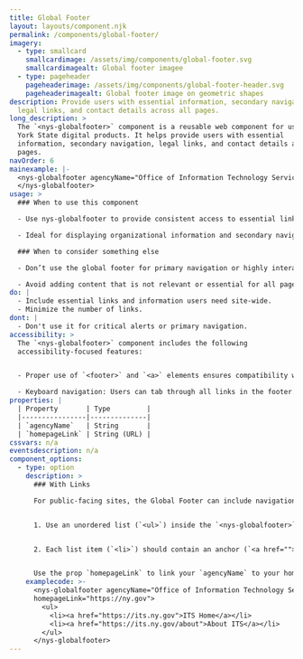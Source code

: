 ```yaml
---
title: Global Footer
layout: layouts/component.njk
permalink: /components/global-footer/
imagery:
  - type: smallcard
    smallcardimage: /assets/img/components/global-footer.svg
    smallcardimagealt: Global footer imagee
  - type: pageheader
    pageheaderimage: /assets/img/components/global-footer-header.svg
    pageheaderimagealt: Global footer image on geometric shapes
description: Provide users with essential information, secondary navigation,
  legal links, and contact details across all pages.
long_description: >
  The `<nys-globalfooter>` component is a reusable web component for use in New
  York State digital products. It helps provide users with essential
  information, secondary navigation, legal links, and contact details across all
  pages.
navOrder: 6
mainexample: |-
  <nys-globalfooter agencyName="Office of Information Technology Services">
  </nys-globalfooter>
usage: >
  ### When to use this component

  - Use nys-globalfooter to provide consistent access to essential links like contact details, privacy policies, and terms of use across all pages.

  - Ideal for displaying organizational information and secondary navigation

  ### When to consider something else

  - Don’t use the global footer for primary navigation or highly interactive features.

  - Avoid adding content that is not relevant or essential for all pages.
do: |
  - Include essential links and information users need site-wide.
  - Minimize the number of links.
dont: |
  - Don't use it for critical alerts or primary navigation.
accessibility: >
  The `<nys-globalfooter>` component includes the following
  accessibility-focused features:


  - Proper use of `<footer>` and `<a>` elements ensures compatibility with assistive technologies.

  - Keyboard navigation: Users can tab through all links in the footer.
properties: |
  | Property       | Type         |
  |----------------|--------------|
  | `agencyName`   | String       |
  | `homepageLink` | String (URL) |
cssvars: n/a
eventsdescription: n/a
component_options:
  - type: option
    description: >
      ### With Links

      For public-facing sites, the Global Footer can include navigation links. To add links, follow this format:


      1. Use an unordered list (`<ul>`) inside the `<nys-globalfooter>` slot. 


      2. Each list item (`<li>`) should contain an anchor (`<a href="">`) linking to the desired URL.


      Use the prop `homepageLink` to link your `agencyName` to your homepage.
    examplecode: >-
      <nys-globalfooter agencyName="Office of Information Technology Services"
      homepageLink="https://ny.gov">
        <ul>
          <li><a href="https://its.ny.gov">ITS Home</a></li>
          <li><a href="https://its.ny.gov/about">About ITS</a></li>
        </ul>
      </nys-globalfooter>
---
```

